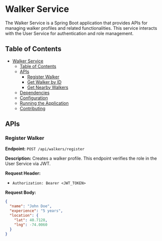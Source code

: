 # Walker Service

The Walker Service is a Spring Boot application that provides APIs for managing walker profiles and related functionalities. This service interacts with the User Service for authentication and role management.

## Table of Contents

- [Walker Service](#walker-service)
    - [Table of Contents](#table-of-contents)
    - [APIs](#apis)
        - [Register Walker](#register-walker)
        - [Get Walker by ID](#get-walker-by-id)
        - [Get Nearby Walkers](#get-nearby-walkers)
    - [Dependencies](#dependencies)
    - [Configuration](#configuration)
    - [Running the Application](#running-the-application)
    - [Contributing](#contributing)

## APIs

### Register Walker

**Endpoint:** `POST /api/walkers/register`

**Description:** Creates a walker profile. This endpoint verifies the role in the User Service via JWT.

**Request Header:**
- `Authorization: Bearer <JWT_TOKEN>`

**Request Body:**
```json
{
  "name": "John Doe",
  "experience": "5 years",
  "location": {
    "lat": 40.7128,
    "lng": -74.0060
  }
}